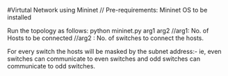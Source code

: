 #Virtutal Network using Mininet
// Pre-requirements:
Mininet OS to be installed

Run the topology as follows:
python mininet.py arg1 arg2
//arg1: No. of Hosts to be connected
//arg2 : No. of switches to connect the hosts.

For every switch the hosts will be masked by the subnet address:-
ie, even switches can communicate to even switches and
odd switches can communicate to odd switches.
